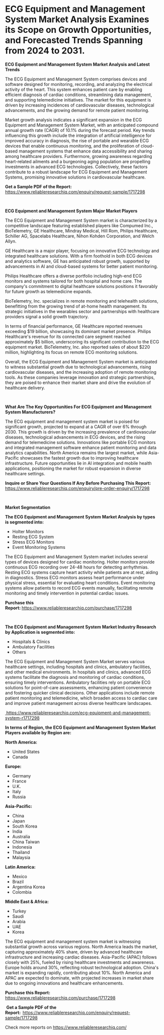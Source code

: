<p><h1>ECG Equipment and Management System Market Analysis Examines its Scope on Growth Opportunities, and Forecasted Trends Spanning from 2024 to 2031.</h1></p><p><strong>ECG Equipment and Management System Market Analysis and Latest Trends</strong></p>
<p><p>The ECG Equipment and Management System comprises devices and software designed for monitoring, recording, and analyzing the electrical activity of the heart. This system enhances patient care by enabling efficient diagnosis of cardiac conditions, streamlining data management, and supporting telemedicine initiatives. The market for this equipment is driven by increasing incidences of cardiovascular diseases, technological advancements, and the growing demand for remote patient monitoring.</p><p>Market growth analysis indicates a significant expansion in the ECG Equipment and Management System Market, with an anticipated compound annual growth rate (CAGR) of 10.1% during the forecast period. Key trends influencing this growth include the integration of artificial intelligence for improved accuracy in diagnosis, the rise of portable and wearable ECG devices that enable continuous monitoring, and the proliferation of cloud-based management systems that enhance data accessibility and sharing among healthcare providers. Furthermore, growing awareness regarding heart-related ailments and a burgeoning aging population are propelling investments in advanced ECG technologies. Collectively, these factors contribute to a robust landscape for ECG Equipment and Management Systems, promising innovative solutions in cardiovascular healthcare.</p></p>
<p><strong>Get a Sample PDF of the Report:&nbsp;</strong> <a href="https://www.reliableresearchiq.com/enquiry/request-sample/1717298?utm_campaign=1087&utm_medium=2&utm_source=Github&utm_content=ia&utm_term=28122024&utm_id=ecg-equipment-and-management-system">https://www.reliableresearchiq.com/enquiry/request-sample/1717298</a></p>
<p>&nbsp;</p>
<p><strong>ECG Equipment and Management System Major Market Players</strong></p>
<p><p>The ECG Equipment and Management System market is characterized by a competitive landscape featuring established players like Compumed Inc., BioTelemetry, GE Healthcare, Mindray Medical, Hill Rom, Philips Healthcare, Schiller AG, Spacelabs Healthcare, Nihon Kohden Corporation, and Welch Allyn. </p><p>GE Healthcare is a major player, focusing on innovative ECG technology and integrated healthcare solutions. With a firm foothold in both ECG devices and analytics software, GE has anticipated robust growth, supported by advancements in AI and cloud-based systems for better patient monitoring. </p><p>Philips Healthcare offers a diverse portfolio including high-end ECG monitors and systems tailored for both hospital and home care. The company's commitment to digital healthcare solutions positions it favorably for future growth as telemedicine expands. </p><p>BioTelemetry, Inc. specializes in remote monitoring and telehealth solutions, benefitting from the growing trend of at-home health management. Its strategic initiatives in the wearables sector and partnerships with healthcare providers signal a solid growth trajectory.</p><p>In terms of financial performance, GE Healthcare reported revenues exceeding $19 billion, showcasing its dominant market presence. Philips Healthcare's revenue for its connected care segment reached approximately $5 billion, underscoring its significant contribution to the ECG equipment market. BioTelemetry, Inc. also reported sales of about $220 million, highlighting its focus on remote ECG monitoring solutions.</p><p>Overall, the ECG Equipment and Management System market is anticipated to witness substantial growth due to technological advancements, rising cardiovascular diseases, and the increasing adoption of remote monitoring tools. As these companies leverage innovation and strategic partnerships, they are poised to enhance their market share and drive the evolution of healthcare delivery.</p></p>
<p>&nbsp;</p>
<p><strong>What Are The Key Opportunities For ECG Equipment and Management System Manufacturers?</strong></p>
<p><p>The ECG equipment and management system market is poised for significant growth, projected to expand at a CAGR of over 6% through 2030. This growth is driven by the increasing prevalence of cardiovascular diseases, technological advancements in ECG devices, and the rising demand for telemedicine solutions. Innovations like portable ECG monitors and integrated management software enhance patient monitoring and data analytics capabilities. North America remains the largest market, while Asia-Pacific showcases the fastest growth due to improving healthcare infrastructure. Future opportunities lie in AI integration and mobile health applications, positioning the market for robust expansion in diverse healthcare settings.</p></p>
<p><strong>Inquire or Share Your Questions If Any Before Purchasing This Report:</strong> <a href="https://www.reliableresearchiq.com/enquiry/pre-order-enquiry/1717298?utm_campaign=1087&utm_medium=2&utm_source=Github&utm_content=ia&utm_term=28122024&utm_id=ecg-equipment-and-management-system">https://www.reliableresearchiq.com/enquiry/pre-order-enquiry/1717298</a></p>
<p>&nbsp;</p>
<p><strong>Market Segmentation</strong></p>
<p><strong>The ECG Equipment and Management System Market Analysis by types is segmented into:</strong></p>
<p><ul><li>Holter Monitors</li><li>Resting ECG System</li><li>Stress ECG Monitors</li><li>Event Monitoring Systems</li></ul></p>
<p><p>The ECG Equipment and Management System market includes several types of devices designed for cardiac monitoring. Holter monitors provide continuous ECG recording over 24-48 hours for detecting arrhythmias. Resting ECG systems capture heart activity while patients are at rest, aiding in diagnostics. Stress ECG monitors assess heart performance under physical stress, essential for evaluating heart conditions. Event monitoring systems allow patients to record ECG events manually, facilitating remote monitoring and timely intervention in potential cardiac issues.</p></p>
<p><strong>Purchase this Report:&nbsp;</strong><a href="https://www.reliableresearchiq.com/purchase/1717298?utm_campaign=1087&utm_medium=2&utm_source=Github&utm_content=ia&utm_term=28122024&utm_id=ecg-equipment-and-management-system">https://www.reliableresearchiq.com/purchase/1717298</a></p>
<p>&nbsp;</p>
<p><strong>The ECG Equipment and Management System Market Industry Research by Application is segmented into:</strong></p>
<p><ul><li>Hospitals & Clinics</li><li>Ambulatory Facilities</li><li>Others</li></ul></p>
<p><p>The ECG Equipment and Management System Market serves various healthcare settings, including hospitals and clinics, ambulatory facilities, and other medical environments. In hospitals and clinics, advanced ECG systems facilitate the diagnosis and monitoring of cardiac conditions, ensuring timely interventions. Ambulatory facilities rely on portable ECG solutions for point-of-care assessments, enhancing patient convenience and fostering quicker clinical decisions. Other applications include remote patient monitoring and telemedicine, which broaden access to cardiac care and improve patient management across diverse healthcare landscapes.</p></p>
<p><a href="https://www.reliableresearchiq.com/ecg-equipment-and-management-system-r1717298?utm_campaign=1087&utm_medium=2&utm_source=Github&utm_content=ia&utm_term=28122024&utm_id=ecg-equipment-and-management-system">&nbsp;https://www.reliableresearchiq.com/ecg-equipment-and-management-system-r1717298</a></p>
<p><strong>In terms of Region, the ECG Equipment and Management System Market Players available by Region are:</strong></p>
<p>
    <p> <strong> North America: </strong>
        <ul>
            <li>United States</li>
            <li>Canada</li>
        </ul>
        </p> 
    <p> <strong> Europe: </strong>
        <ul>
            <li>Germany</li>
            <li>France</li>
            <li>U.K.</li>
            <li>Italy</li>
            <li>Russia</li>
        </ul>
        </p> 
    <p> <strong> Asia-Pacific: </strong>
        <ul>
            <li>China</li>
            <li>Japan</li>
            <li>South Korea</li>
            <li>India</li>
            <li>Australia</li>
            <li>China Taiwan</li>
            <li>Indonesia</li>
            <li>Thailand</li>
            <li>Malaysia</li>
        </ul>
        </p> 
    <p> <strong> Latin America: </strong>
        <ul>
            <li>Mexico</li>
            <li>Brazil</li>
            <li>Argentina Korea</li>
            <li>Colombia</li>
        </ul>
        </p> 
    <p> <strong> Middle East & Africa: </strong>
        <ul>
            <li>Turkey</li>
            <li>Saudi</li>
            <li>Arabia</li>
            <li>UAE</li>
            <li>Korea</li>
        </ul>
    </p>
    </p>
<p><p>The ECG equipment and management system market is witnessing substantial growth across various regions. North America leads the market, capturing approximately 40% share, driven by advanced healthcare infrastructure and increasing cardiac diseases. Asia-Pacific (APAC) follows closely with 25%, fueled by rising healthcare investments and awareness. Europe holds around 30%, reflecting robust technological adoption. China's market is expanding rapidly, contributing about 10%. North America and APAC are expected to dominate, with projected increases in market share due to ongoing innovations and healthcare enhancements.</p></p>
<p><strong>Purchase this Report: </strong><a href="https://www.reliableresearchiq.com/purchase/1717298?utm_campaign=1087&utm_medium=2&utm_source=Github&utm_content=ia&utm_term=28122024&utm_id=ecg-equipment-and-management-system">https://www.reliableresearchiq.com/purchase/1717298</a></p>
<p>&nbsp;<strong>Get a Sample PDF of the Report:&nbsp;&nbsp;</strong><a href="https://www.reliableresearchiq.com/enquiry/request-sample/1717298?utm_campaign=1087&utm_medium=2&utm_source=Github&utm_content=ia&utm_term=28122024&utm_id=ecg-equipment-and-management-system">https://www.reliableresearchiq.com/enquiry/request-sample/1717298</a></p>
<p><strong></strong></p>
<p>Check more reports on <a href="https://www.reliableresearchiq.com/?utm_campaign=1087&utm_medium=2&utm_source=Github&utm_content=ia&utm_term=28122024&utm_id=ecg-equipment-and-management-system">https://www.reliableresearchiq.com/</a></p>